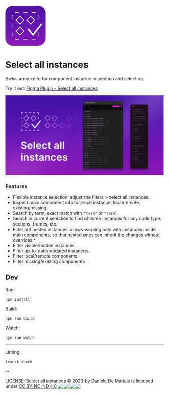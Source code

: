 ![Select all instances icon](images/select-all-instances-icon-rounded.png)

# Select all instances

Swiss army knife for component instance inspection and selection.

Try it out:
[Figma Plugin - Select all instances](https://www.figma.com/community/plugin/893141488737748075)


![Select all instances - Screen 1](images/select-all-instances-screenshot.png)

### Features

- Flexible instance selection: adjust the filters > select all instances.
- Inspect main component info for each instance: local/remote, existing/missing.
- Search by term: exact match with `"term"` or `"term`).
- Search in current selection to find children instances for any node type:
  sections, frames, etc.
- Filter out nested instances: allows working only with instances inside main
  components, so that nested ones can inherit the changes without overrides.* 
- Filter visible/hidden instances.
- Filter up-to-date/outdated instances.
- Filter local/remote components.
- Filter missing/existing components.

## Dev

Run:

```
npm install
```

Build:

```
npm run build
```

Watch:

```
npm run watch
```

----

Linting:

```
trunck check
```

--


LICENSE: <span xmlns:cc="http://creativecommons.org/ns#" xmlns:dct="http://purl.org/dc/terms/"><a property="dct:title" rel="cc:attributionURL" href="https://github.com/morekid/select-all-instances">Select all instances</a> © 2020 by <a rel="cc:attributionURL dct:creator" property="cc:attributionName" href="https://github.com/morekid">Daniele De Matteis</a> is licensed under <a href="http://creativecommons.org/licenses/by-nc-nd/4.0/?ref=chooser-v1" target="_blank" rel="license noopener noreferrer" style="display:inline-block;">CC BY-NC-ND 4.0<img style="height:22px!important;margin-left:3px;vertical-align:text-bottom;" src="https://mirrors.creativecommons.org/presskit/icons/cc.svg?ref=chooser-v1"><img style="height:22px!important;margin-left:3px;vertical-align:text-bottom;" src="https://mirrors.creativecommons.org/presskit/icons/by.svg?ref=chooser-v1"><img style="height:22px!important;margin-left:3px;vertical-align:text-bottom;" src="https://mirrors.creativecommons.org/presskit/icons/nc.svg?ref=chooser-v1"><img style="height:22px!important;margin-left:3px;vertical-align:text-bottom;" src="https://mirrors.creativecommons.org/presskit/icons/nd.svg?ref=chooser-v1"></a></span>
